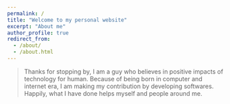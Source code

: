 ```yaml
---
permalink: /
title: "Welcome to my personal website"
excerpt: "About me"
author_profile: true
redirect_from: 
  - /about/
  - /about.html
---
```

> Thanks for stopping by, I am a guy who believes in positive impacts of technology for human. Because of being born in computer and internet era, I am making my contribution by developing softwares. Happily, what I have done helps myself and people around me.
   